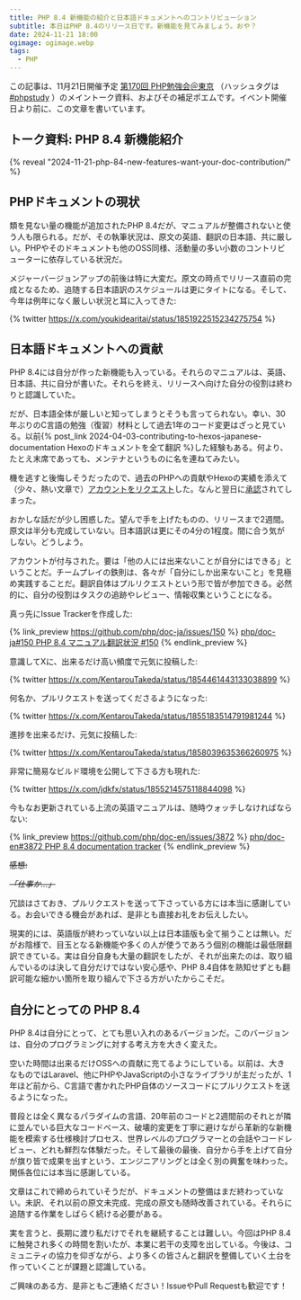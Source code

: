 ```yaml
---
title: PHP 8.4 新機能の紹介と日本語ドキュメントへのコントリビューション
subtitle: 本日はPHP 8.4のリリース日です。新機能を見てみましょう。おや？
date: 2024-11-21 18:00
ogimage: ogimage.webp
tags:
  - PHP
---
```


この記事は、11月21日開催予定 [第170回 PHP勉強会＠東京](https://phpstudy.connpass.com/event/335943/) （ハッシュタグは [#phpstudy](https://x.com/hashtag/phpstudy) ）のメイントーク資料、およびその補足ポエムです。イベント開催日より前に、この文章を書いています。




## トーク資料: PHP 8.4 新機能紹介

{% reveal "2024-11-21-php-84-new-features-want-your-doc-contribution/" %}

## PHPドキュメントの現状

類を見ない量の機能が追加されたPHP 8.4だが、マニュアルが整備されないと使う人も限られる。だが、その執筆状況は、原文の英語、翻訳の日本語、共に厳しい。PHPやそのドキュメントも他のOSS同様、活動量の多い小数のコントリビューターに依存している状況だ。

メジャーバージョンアップの前後は特に大変だ。原文の時点でリリース直前の完成となるため、追随する日本語訳のスケジュールは更にタイトになる。そして、今年は例年になく厳しい状況と耳に入ってきた:

{% twitter https://x.com/youkidearitai/status/1851922515234275754 %}

## 日本語ドキュメントへの貢献

PHP 8.4には自分が作った新機能も入っている。それらのマニュアルは、英語、日本語、共に自分が書いた。それらを終え、リリースへ向けた自分の役割は終わりと認識していた。

だが、日本語全体が厳しいと知ってしまうとそうも言ってられない。幸い、30年ぶりのC言語の勉強（復習）材料として過去1年のコード変更はざっと見ている。以前{% post_link 2024-04-03-contributing-to-hexos-japanese-documentation Hexoのドキュメントを全て翻訳 %}した経験もある。何より、たとえ末席であっても、メンテナというものに名を連ねてみたい。

機を逃すと後悔しそうだったので、過去のPHPへの貢献やHexoの実績を添えて（少々、熱い文章で）[アカウントをリクエスト](https://news-web.php.net/php.doc/969388464)した。なんと翌日に[承認](https://news-web.php.net/php.doc/969388465)されてしまった。

おかしな話だが少し困惑した。望んで手を上げたものの、リリースまで2週間。原文は半分も完成していない。日本語訳は更にその4分の1程度。間に合う気がしない。どうしよう。

アカウントが付与された。要は「他の人には出来ないことが自分にはできる」ということだ。チームプレイの鉄則は、各々が「自分にしか出来ないこと」を見極め実践することだ。翻訳自体はプルリクエストという形で皆が参加できる。必然的に、自分の役割はタスクの追跡やレビュー、情報収集ということになる。

真っ先にIssue Trackerを作成した:

{% link_preview https://github.com/php/doc-ja/issues/150 %}
[php/doc-ja#150 PHP 8.4 マニュアル翻訳状況 #150](https://github.com/php/doc-ja/issues/150)
{% endlink_preview %}

意識してXに、出来るだけ高い頻度で元気に投稿した:

{% twitter https://x.com/KentarouTakeda/status/1854461443133038899 %}

何名か、プルリクエストを送ってくださるようになった:

{% twitter https://x.com/KentarouTakeda/status/1855183514791981244 %}

進捗を出来るだけ、元気に投稿した:

{% twitter https://x.com/KentarouTakeda/status/1858039635366260975 %}

非常に簡易なビルド環境を公開して下さる方も現れた:

{% twitter https://x.com/jdkfx/status/1855214575118844098 %}

今もなお更新されている上流の英語マニュアルは、随時ウォッチしなければならない:

{% link_preview https://github.com/php/doc-en/issues/3872 %}
[php/doc-en#3872 PHP 8.4 documentation tracker](https://github.com/php/doc-en/issues/3872)
{% endlink_preview %}

~~感想:~~

~~*「仕事か…」*~~

冗談はさておき、プルリクエストを送って下さっている方には本当に感謝している。お会いできる機会があれば、是非とも直接お礼をお伝えしたい。

現実的には、英語版が終わっていない以上は日本語版も全て揃うことは無い。だがお陰様で、目玉となる新機能や多くの人が使うであろう個別の機能は最低限翻訳できている。実は自分自身も大量の翻訳をしたが、それが出来たのは、取り組んでいるのは決して自分だけではない安心感や、PHP 8.4自体を熟知せずとも翻訳可能な細かい箇所を取り組んで下さる方がいたからこそだ。

## 自分にとっての PHP 8.4

PHP 8.4は自分にとって、とても思い入れのあるバージョンだ。このバージョンは、自分のプログラミングに対する考え方を大きく変えた。

空いた時間は出来るだけOSSへの貢献に充てるようにしている。以前は、大きなものではLaravel、他にPHPやJavaScriptの小さなライブラリが主だったが、1年ほど前から、C言語で書かれたPHP自体のソースコードにプルリクエストを送るようになった。

普段とは全く異なるパラダイムの言語、20年前のコードと2週間前のそれとが隣に並んでいる巨大なコードベース、破壊的変更を丁寧に避けながら革新的な新機能を模索する仕様検討プロセス、世界レベルのプログラマーとの会話やコードレビュー、どれも鮮烈な体験だった。そして最後の最後、自分から手を上げて自分が旗り皆で成果を出すという、エンジニアリングとは全く別の興奮を味わった。関係各位には本当に感謝している。

文章はこれで締められていそうだが、ドキュメントの整備はまだ終わっていない。未訳、それ以前の原文未完成、完成の原文も随時改善されている。それらに追随する作業をしばらく続ける必要がある。

実を言うと、長期に渡り私だけでそれを継続することは難しい。今回はPHP 8.4に触発され多くの時間を割いたが、本業に若干の支障を出している。今後は、コミュニティの協力を仰ぎながら、より多くの皆さんと翻訳を整備していく土台を作っていくことが課題と認識している。

ご興味のある方、是非ともご連絡ください！IssueやPull Requestも歓迎です！
